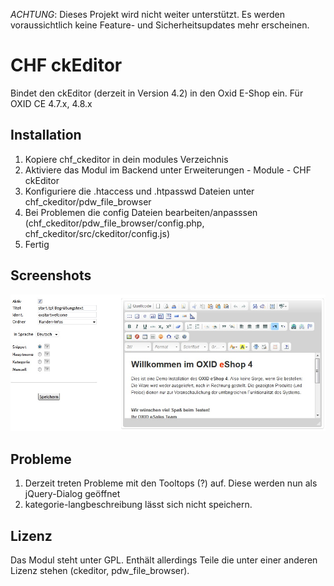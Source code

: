 *ACHTUNG*: Dieses Projekt wird nicht weiter unterstützt. Es werden voraussichtlich keine Feature- und Sicherheitsupdates mehr erscheinen.

# CHF ckEditor

Bindet den ckEditor (derzeit in Version 4.2) in den Oxid E-Shop ein.
Für OXID CE 4.7.x, 4.8.x 

## Installation
1. Kopiere chf_ckeditor in dein modules Verzeichnis
2. Aktiviere das Modul im Backend unter Erweiterungen - Module - CHF ckEditor
3. Konfiguriere die .htaccess und .htpasswd Dateien unter chf_ckeditor/pdw_file_browser
4. Bei Problemen die config Dateien bearbeiten/anpasssen (chf_ckeditor/pdw_file_browser/config.php, chf_ckeditor/src/ckeditor/config.js)
5. Fertig

## Screenshots
![Screenshot](screenshot.jpg)

## Probleme
1. Derzeit treten Probleme mit den Tooltops (?) auf. Diese werden nun als jQuery-Dialog geöffnet
2. kategorie-langbeschreibung lässt sich nicht speichern.

## Lizenz
Das Modul steht unter GPL.
Enthält allerdings Teile die unter einer anderen Lizenz stehen (ckeditor, pdw_file_browser).